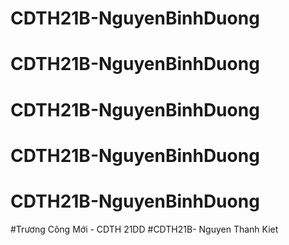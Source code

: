 # CDTH21B-NguyenBinhDuong
# CDTH21B-NguyenBinhDuong
# CDTH21B-NguyenBinhDuong
# CDTH21B-NguyenBinhDuong
# CDTH21B-NguyenBinhDuong
#Trương Công Mới - CDTH 21DD
#CDTH21B- Nguyen Thanh Kiet
